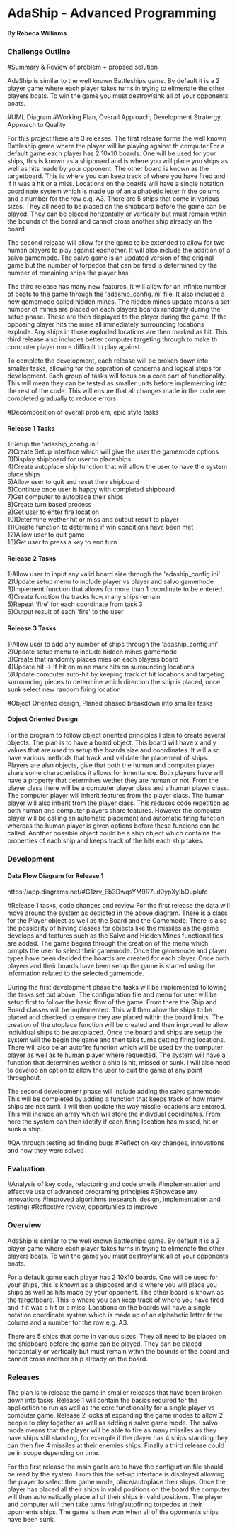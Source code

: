 <h1>AdaShip - Advanced Programming</h1>
<h4>By Rebeca Williams</h4>

<h3>Challenge Outline</h3>
#Summary & Review of problem + propsed solution

AdaShip is similar to the well known Battleships game. By default it is a 2 player game where each player takes turns in trying to elimenate the other players boats. To win the game you must destroy/sink all of your opponents boats.

#UML Diagram
#Working Plan, Overall Approach, Development Stratergy, Approach to Quality

For this project there are 3 releases. The first release forms the well known Battleship game where the player will be playing against th computer.For a default game each player has 2 10x10 boards. One will be used for your ships, this is known as a shipboard and is where you will place you ships as well as hits made by your opponent. The other board is known as the targetboard. This is where you can keep track of where you have fired and if it was a hit or a miss. Locations on the boards will have a single notation coordinate system which is made up of an alphabetic letter fr the colums and a number for the row e.g. A3. There are 5 ships that come in various sizes. They all need to be placed on the shipboard before the game can be played. They can be placed horizontally or vertically but must remain wthin the bounds of the board and cannot cross another ship already on the board.

The second release will allow for the game to be extended to allow for two human players to play against eachother. It will also include the addition of a salvo gamemode. The salvo game is an updated version of the original game but the number of torpedos that can be fired is determined by the number of remaining ships the player has. 

The third release has many new features. It will allow for an infinite number of boats to the game through the 'adaship_config.ini' file. It also includes a new gamemode called hidden mines. The hidden mines update means a set number of mines are placed on each players boards randomly during the setup phase. These are then displayed to the player during the game. If the opposing player hits the mine all immediately surrounding locations explode. Any ships in those exploded locations are then marked as hit. This third release also includes better computer targeting through to make th computer player more difficult to play against.

To complete the development, each release will be broken down into smaller tasks, allowing for the sepration of concerns and logical steps for development. Each group of tasks will focus on a core part of functionality. This will mean they can be tested as smaller units before implementing into the rest of the code. This will ensure that all changes made in the code are completed gradually to reduce errors.

#Decomposition of overall problem, epic style tasks

<h4>Release 1 Tasks</h4>
1)Setup the 'adaship_config.ini'<br>
2)Create Setup interface which will give the user the gamemode options<br>
3)Display shipboard for user to placeships<br>
4)Create autoplace ship function that will allow the user to have the system place ships<br>
5)Allow user to quit and reset their shipboard<br>
6)Continue once user is happy with completed shipboard<br>
7)Get computer to autoplace their ships<br>
8)Create turn based process <br>
9)Get user to enter fire location<br>
10)Determine wether hit or miss and output result to player<br>
11)Create function to determine if win conditions have been met<br>
12)Allow user to quit game<br>
13)Get user to press a key to end turn

<h4>Release 2 Tasks</h4>
1)Allow user to input any valid board size through the 'adaship_config.ini'<br>
2)Update setup menu to include player vs player and salvo gamemode<br>
3)Implement function that allows for more than 1 coordinate to be entered.<br>
4)Create function tha tracks how many ships remain<br>
5)Repeat 'fire' for each coordinate from task 3<br>
6)Output result of each 'fire' to the user

<h4>Release 3 Tasks</h4>
1)Allow user to add any number of ships through the 'adaship_config.ini'<br>
2)Update setup menu to include hidden mines gamemode<br>
3)Create that randomly places mies on each players board<br>
4)Update hit -> If hit on mine mark hits on surrounding locations<br>
5)Update computer auto-hit by keeping track of hit locations and targeting surrounding pieces to determine which direction the ship is placed, once sunk select new random firing location 

#Object Oriented design, Planed phased breakdown into smaller tasks
<h4>Object Oriented Design</h4>
For the program to follow object oriented principles I plan to create several objects. The plan is to have a board object. This board will have x and y values that are used to setup the boards size and coordinates. It will also have various methods that track and validate the placement of ships. Players are also objects, give that both the human and computer player share some characteristics it allows for inheritance. Both players have will have a property that determines wether they are human or not. From the player class there will be a computer player class and a human player class. The computer player will inherit features from the player class. The human player will also inherit from the player class. This reduces code repetition as both human and computer players share features. However the computer player will be calling an automatic placement and automatic firing function whereas the human player is given options before these funcions can be called. Another possible object could be a ship object which contains the properties of each ship and keeps track of the hits each ship takes. 

<h3>Development</h3>
<h4>Data Flow Diagram for Release 1</h4>
https://app.diagrams.net/#G1zrv_Eb3DwqsYM9R7Ld0ypXyIbOuplufc

#Release 1 tasks, code changes and review
For the first release the data will move around the system as depicted in the above diagram. There is a class for the Player object as well as the Board and the Gamemode. There is also the possibility of having classes for objects like the missiles as the game develops and features such as the Salvo and Hidden Mines functionalities are added. The game begins through the creation of the menu which prmpts the user to select their gamemode. Once the gamemode and player types have been decided the boards are created for each player. Once both players and their boards have been setup the game is started using the information related to the selected gamemode. 

During the first development phase the tasks will be implemented following the tasks set out above. The configuration file and menu for user will be setup first to follow the basic flow of the game. From there the Ship and Board classes will be implemented. This will then allow the ships to be placed and checked to ensure they are placed within the board limits. The creation of the utoplace function will be created and then improved to allow individual ships to be autoplaced. Once the board and ships are setup the system will the begin the game and then take turns getting firing locations. There will also be an autofire function which will be used by the computer player as well as te human player where requested. The system will have a function that determines wether a ship is hit, missed or sunk. I will also need to develop an option to allow the user to quit the game at any point throughout.

The second development phase will include adding the salvo gamemode. This will be completed by adding a function that keeps track of how many ships are not sunk. I will then update the way missile locations are entered. This will include an array which will store the indivdual coordinates. From here the system can then idetify if each firing location has missed, hit or sunk a ship.

#QA through testing ad finding bugs
#Reflect on key changes, innovations and how they were solved

<h3>Evaluation</h3>
#Analysis of key code, refactoring and code smells
#Implementation and effective use of advanced programing principles
#Showcase any innovations
#Improved algorithms (research, design, implementation and testing)
#Reflective review, opportuniies to improve

<h3>Overview</h3>

AdaShip is similar to the well known Battleships game. By default it is a 2 player game where each player takes turns in trying to elimenate the other players boats. To win the game you must destroy/sink all of your opponents boats.

For a default game each player has 2 10x10 boards. One will be used for your ships, this is known as a shipboard and is where you will place you ships as well as hits made by your opponent. The other board is known as the targetboard. This is where you can keep track of where you have fired and if it was a hit or a miss. Locations on the boards will have a single notation coordinate system which is made up of an alphabetic letter fr the colums and a number for the row e.g. A3.

There are 5 ships that come in various sizes. They all need to be placed on the shipboard before the game can be played. They can be placed horizontally or vertically but must remain wthin the bounds of the board and cannot cross another ship already on the board.

<h3>Releases</h3>

The plan is to release the game in smaller releases that have been broken down into tasks. Release 1 will contain the basics required for the application to run as well as the core functionality for a single player vs computer game. Release 2 looks at expanding the game modes to allow 2 people to play together as well as adding a salvo game mode. The salvo mode means that the player will be able to fire as many missiles as they have ships still standing, for example if the player has 4 ships standing they can then fire 4 missiles at their enemies ships. Finally a third release could be in scope depending on time.

For the first release the main goals are to have the configurtion file should be read by the system. From this the set-up interface is displayed allowing the player to select ther game mode, place/autoplace their ships. Once the player has placed all their ships in valid positions on the board the computer will then automatically place all of their ships in valid positions. The player and computer will then take turns firing/autofiring torpedos at their oponnents ships. The game is then won when all of the oponnents ships have been sunk.
